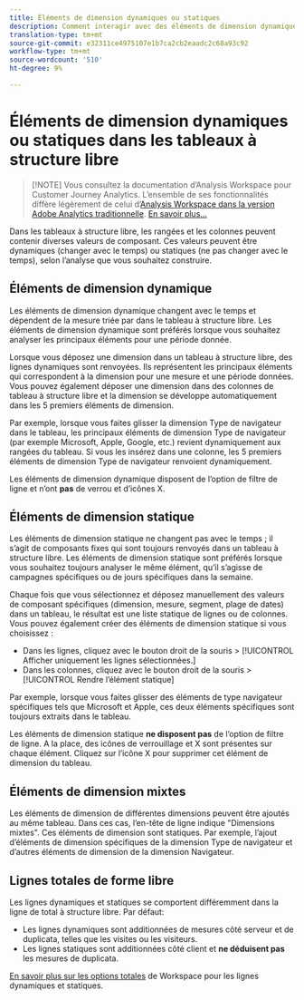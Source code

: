 ```yaml
---
title: Éléments de dimension dynamiques ou statiques
description: Comment interagir avec des éléments de dimension dynamiques et statiques dans des tableaux.
translation-type: tm+mt
source-git-commit: e32311ce4975107e1b7ca2cb2eaadc2c68a93c92
workflow-type: tm+mt
source-wordcount: '510'
ht-degree: 9%

---
```



# Éléments de dimension dynamiques ou statiques dans les tableaux à structure libre

>[!NOTE] Vous consultez la documentation d’Analysis Workspace pour Customer Journey Analytics. L’ensemble de ses fonctionnalités diffère légèrement de celui d’[Analysis Workspace dans la version Adobe Analytics traditionnelle](https://docs.adobe.com/content/help/fr-FR/analytics/analyze/analysis-workspace/home.html). [En savoir plus...](/help/getting-started/cja-aa.md)

Dans les tableaux à structure libre, les rangées et les colonnes peuvent contenir diverses valeurs de composant. Ces valeurs peuvent être dynamiques (changer avec le temps) ou statiques (ne pas changer avec le temps), selon l’analyse que vous souhaitez construire.

## Éléments de dimension dynamique

Les éléments de dimension dynamique changent avec le temps et dépendent de la mesure triée par dans le tableau à structure libre. Les éléments de dimension dynamique sont préférés lorsque vous souhaitez analyser les principaux éléments pour une période donnée.

Lorsque vous déposez une dimension dans un tableau à structure libre, des lignes dynamiques sont renvoyées. Ils représentent les principaux éléments qui correspondent à la dimension pour une mesure et une période données. Vous pouvez également déposer une dimension dans des colonnes de tableau à structure libre et la dimension se développe automatiquement dans les 5 premiers éléments de dimension.

Par exemple, lorsque vous faites glisser la dimension Type de navigateur dans le tableau, les principaux éléments de dimension Type de navigateur (par exemple Microsoft, Apple, Google, etc.) revient dynamiquement aux rangées du tableau. Si vous les insérez dans une colonne, les 5 premiers éléments de dimension Type de navigateur renvoient dynamiquement.

Les éléments de dimension dynamique disposent de l’option de filtre de ligne et n’ont **pas** de verrou et d’icônes X.

## Éléments de dimension statique

Les éléments de dimension statique ne changent pas avec le temps ; il s’agit de composants fixes qui sont toujours renvoyés dans un tableau à structure libre. Les éléments de dimension statique sont préférés lorsque vous souhaitez toujours analyser le même élément, qu’il s’agisse de campagnes spécifiques ou de jours spécifiques dans la semaine.

Chaque fois que vous sélectionnez et déposez manuellement des valeurs de composant spécifiques (dimension, mesure, segment, plage de dates) dans un tableau, le résultat est une liste statique de lignes ou de colonnes. Vous pouvez également créer des éléments de dimension statique si vous choisissez :

* Dans les lignes, cliquez avec le bouton droit de la souris > [!UICONTROL Afficher uniquement les lignes sélectionnées.]
* Dans les colonnes, cliquez avec le bouton droit de la souris > [!UICONTROL Rendre l’élément statique]

Par exemple, lorsque vous faites glisser des éléments de type navigateur spécifiques tels que Microsoft et Apple, ces deux éléments spécifiques sont toujours extraits dans le tableau.

Les éléments de dimension statique **ne disposent pas** de l’option de filtre de ligne. A la place, des icônes de verrouillage et X sont présentes sur chaque élément. Cliquez sur l’icône X pour supprimer cet élément de dimension du tableau.

## Éléments de dimension mixtes

Les éléments de dimension de différentes dimensions peuvent être ajoutés au même tableau. Dans ces cas, l’en-tête de ligne indique &quot;Dimensions mixtes&quot;. Ces éléments de dimension sont statiques. Par exemple, l’ajout d’éléments de dimension spécifiques de la dimension Type de navigateur et d’autres éléments de dimension de la dimension Navigateur.

## Lignes totales de forme libre

Les lignes dynamiques et statiques se comportent différemment dans la ligne de total à structure libre. Par défaut:

* Les lignes dynamiques sont additionnées de mesures côté serveur et de duplicata, telles que les visites ou les visiteurs.
* Les lignes statiques sont additionnées côté client et **ne déduisent pas** les mesures de duplicata.

[En savoir plus sur les options totales](https://docs.adobe.com/content/help/fr-FR/analytics/analyze/analysis-workspace/build-workspace-project/workspace-totals.html) de Workspace pour les lignes dynamiques et statiques.
